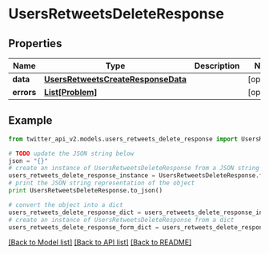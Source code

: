 # UsersRetweetsDeleteResponse


## Properties
Name | Type | Description | Notes
------------ | ------------- | ------------- | -------------
**data** | [**UsersRetweetsCreateResponseData**](UsersRetweetsCreateResponseData.md) |  | [optional] 
**errors** | [**List[Problem]**](Problem.md) |  | [optional] 

## Example

```python
from twitter_api_v2.models.users_retweets_delete_response import UsersRetweetsDeleteResponse

# TODO update the JSON string below
json = "{}"
# create an instance of UsersRetweetsDeleteResponse from a JSON string
users_retweets_delete_response_instance = UsersRetweetsDeleteResponse.from_json(json)
# print the JSON string representation of the object
print UsersRetweetsDeleteResponse.to_json()

# convert the object into a dict
users_retweets_delete_response_dict = users_retweets_delete_response_instance.to_dict()
# create an instance of UsersRetweetsDeleteResponse from a dict
users_retweets_delete_response_form_dict = users_retweets_delete_response.from_dict(users_retweets_delete_response_dict)
```
[[Back to Model list]](../README.md#documentation-for-models) [[Back to API list]](../README.md#documentation-for-api-endpoints) [[Back to README]](../README.md)


